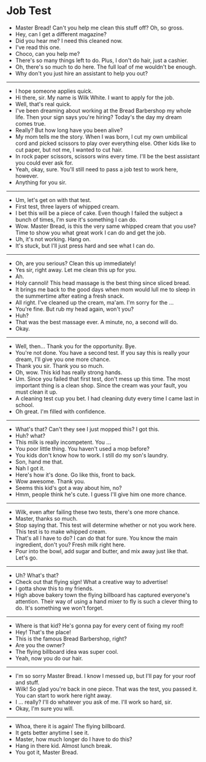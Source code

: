 # Job Test

- Master Bread! Can't you help me clean this stuff off? Oh, so gross.
- Hey, can I get a different magazine?
- Did you hear me? I need this cleaned now.
- I've read this one.
- Choco, can you help me?
- There's so many things left to do. Plus, I don't do hair, just a cashier.
- Oh, there's so much to do here. The full loaf of me wouldn't be enough.
- Why don't you just hire an assistant to help you out?
* * *
- I hope someone applies quick.
- Hi there, sir. My name is Wilk White. I want to apply for the job.
- Well, that's real quick.
- I've been dreaming about working at the Bread Barbershop my whole life. Then your sign says you're hiring? Today's the day my dream comes true.
- Really? But how long have you been alive?
- My mom tells me the story. When I was born, I cut my own umbilical cord and picked scissors to play over everything else. Other kids like to cut paper, but not me, I wanted to cut hair.
- In rock paper scissors, scissors wins every time. I'll be the best assistant you could ever ask for.
- Yeah, okay, sure. You'll still need to pass a job test to work here, however.
- Anything for you sir.
* * *
- Um, let's get on with that test.
- First test, three layers of whipped cream.
- I bet this will be a piece of cake. Even though I failed the subject a bunch of times, I'm sure it's something I can do.
- Wow. Master Bread, is this the very same whipped cream that you use? Time to show you what great work I can do and get the job.
- Uh, it's not working. Hang on.
- It's stuck, but I'll just press hard and see what I can do.
* * *
- Oh, are you serious? Clean this up immediately!
- Yes sir, right away. Let me clean this up for you.
- Ah.
- Holy cannoli! This head massage is the best thing since sliced bread.
- It brings me back to the good days when mom would lull me to sleep in the summertime after eating a fresh snack.
- All right. I've cleaned up the cream, ma'am. I'm sorry for the ...
- You're fine. But rub my head again, won't you?
- Huh?
- That was the best massage ever. A minute, no, a second will do.
- Okay.
* * *
- Well, then... Thank you for the opportunity. Bye.
- You're not done. You have a second test. If you say this is really your dream, I'll give you one more chance.
- Thank you sir. Thank you so much.
- Oh, wow. This kid has really strong hands.
- Um. Since you failed that first test, don't mess up this time. The most important thing is a clean shop. Since the cream was your fault, you must clean it up.
- A cleaning test cup you bet. I had cleaning duty every time I came last in school.
- Oh great. I'm filled with confidence.
* * *
- What's that? Can't they see I just mopped this? I got this.
- Huh? what?
- This milk is really incompetent. You ...
- You poor little thing. You haven't used a mop before?
- You kids don't know how to work. I still do my son's laundry.
- Son, hand me that.
- Nah I got it.
- Here's how it's done. Go like this, front to back.
- Wow awesome. Thank you.
- Seems this kid's got a way about him, no?
- Hmm, people think he's cute. I guess I'll give him one more chance.
* * *
- Wilk, even after failing these two tests, there's one more chance.
- Master, thanks so much.
- Stop saying that. This test will determine whether or not you work here. This test is to make whipped cream.
- That's all I have to do? I can do that for sure. You know the main ingredient, don't you? Fresh milk right here.
- Pour into the bowl, add sugar and butter, and mix away just like that. Let's go.
* * *
- Uh? What's that?
- Check out that flying sign! What a creative way to advertise!
- I gotta show this to my friends.
- High above bakery town the flying billboard has captured everyone's attention. Their way of using a hand mixer to fly is such a clever thing to do. It's something we won't forget.
* * *
- Where is that kid? He's gonna pay for every cent of fixing my roof!
- Hey! That's the place!
- This is the famous Bread Barbershop, right?
- Are you the owner?
- The flying billboard idea was super cool.
- Yeah, now you do our hair.
* * *
- I'm so sorry Master Bread. I know I messed up, but I'll pay for your roof and stuff.
- Wilk! So glad you're back in one piece. That was the test, you passed it. You can start to work here right away.
- I ... really? I'll do whatever you ask of me. I'll work so hard, sir.
- Okay, I'm sure you will.
* * *
- Whoa, there it is again! The flying billboard.
- It gets better anytime I see it.
- Master, how much longer do I have to do this?
- Hang in there kid. Almost lunch break.
- You got it, Master Bread.
